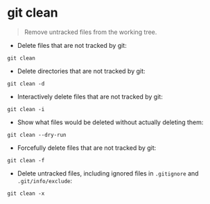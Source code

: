 # git clean

> Remove untracked files from the working tree.

- Delete files that are not tracked by git:

`git clean`

- Delete directories that are not tracked by git:

`git clean -d`

- Interactively delete files that are not tracked by git:

`git clean -i`

- Show what files would be deleted without actually deleting them:

`git clean --dry-run`

- Forcefully delete files that are not tracked by git:

`git clean -f`

- Delete untracked files, including ignored files in `.gitignore` and `.git/info/exclude`:

`git clean -x`

